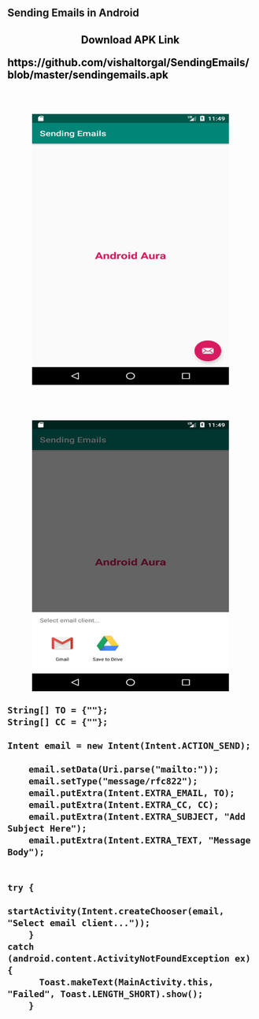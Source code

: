 <h2> Sending Emails in Android <h2/>


<p style="text-align: center;"><span style="color: #000000;"><span style="caret-color: #333399;"><strong>Download APK Link&nbsp;</strong></span></span></p>
<p style="text-align: left;"><span style="color: #000000;">https://github.com/vishaltorgal/SendingEmails/blob/master/sendingemails.apk</span></p>

<br>
<p style="text-align: center;"><img src="https://github.com/vishaltorgal/SendingEmails/blob/master/1.png" alt="" width="400" height="550"/>&nbsp;</p>
<br>
<p style="text-align: center;"><img src="https://github.com/vishaltorgal/SendingEmails/blob/master/2.png" alt="" width="400" height="550"/>&nbsp;</p>


    String[] TO = {""};
    String[] CC = {""};

    Intent email = new Intent(Intent.ACTION_SEND);

        email.setData(Uri.parse("mailto:"));
        email.setType("message/rfc822");
        email.putExtra(Intent.EXTRA_EMAIL, TO);
        email.putExtra(Intent.EXTRA_CC, CC);
        email.putExtra(Intent.EXTRA_SUBJECT, "Add Subject Here");
        email.putExtra(Intent.EXTRA_TEXT, "Message Body");


    try {
          startActivity(Intent.createChooser(email, "Select email client..."));
        }
    catch (android.content.ActivityNotFoundException ex) {
          Toast.makeText(MainActivity.this, "Failed", Toast.LENGTH_SHORT).show();
        }

